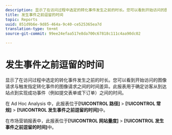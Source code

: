 ```yaml
---
description: 显示了在访问过程中选定的转化事件发生之前的时长。您可以看到开始访问的图像请求与触发指定转化事件的图像请求之间的时间差异。此报表用于确定访客从到达站点到实现成功事件（例如提交表单或下订单）之间的时间。
title: 发生事件之前逗留的时间
topic: Reports
uuid: 851d9b6e-9d85-464a-9c40-ce525365ea7d
translation-type: tm+mt
source-git-commit: 99ee24efaa517e8da700c67818c111c4aa90dc02

---
```



# 发生事件之前逗留的时间

显示了在访问过程中选定的转化事件发生之前的时长。您可以看到开始访问的图像请求与触发指定转化事件的图像请求之间的时间差异。此报表用于确定访客从到达站点到实现成功事件（例如提交表单或下订单）之间的时间。

在 Ad Hoc Analysis 中，此报表位于&#x200B;**[!UICONTROL 路径]** &gt; **[!UICONTROL 常规]** &gt; **[!UICONTROL 发生事件之前逗留的时间]**&#x200B;中。

在市场营销报表中，此报表位于&#x200B;**[!UICONTROL 网站量度]** &gt; **[!UICONTROL 发生事件之前逗留的时间]**&#x200B;中。
